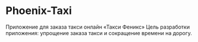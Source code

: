 # Phoenix-Taxi
Приложение для заказа такси онлайн «Такси Феникс» 
Цель разработки приложения: упрощение заказа такси и сокращение времени на дорогу.
